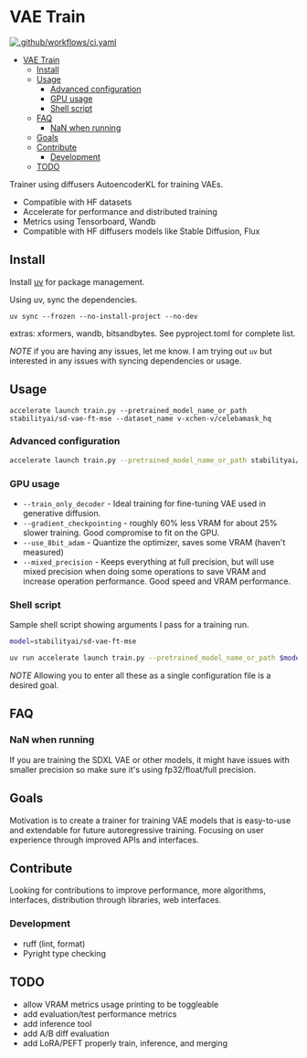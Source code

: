 # VAE Train

[![.github/workflows/ci.yaml](https://github.com/rockerBOO/vae-train/actions/workflows/ci.yaml/badge.svg)](https://github.com/rockerBOO/vae-train/actions/workflows/ci.yaml)

<!--toc:start-->
- [VAE Train](#vae-train)
  - [Install](#install)
  - [Usage](#usage)
    - [Advanced configuration](#advanced-configuration)
    - [GPU usage](#gpu-usage)
    - [Shell script](#shell-script)
  - [FAQ](#faq)
    - [NaN when running](#nan-when-running)
  - [Goals](#goals)
  - [Contribute](#contribute)
    - [Development](#development)
  - [TODO](#todo)
<!--toc:end-->

Trainer using diffusers AutoencoderKL for training VAEs.

- Compatible with HF datasets
- Accelerate for performance and distributed training
- Metrics using Tensorboard, Wandb
- Compatible with HF diffusers models like Stable Diffusion, Flux

## Install

Install [uv](https://docs.astral.sh/uv/) for package management.

Using uv, sync the dependencies.

```
uv sync --frozen --no-install-project --no-dev
```

extras: xformers, wandb, bitsandbytes. See pyproject.toml for complete list.

_NOTE_ if you are having any issues, let me know. I am trying out `uv` but interested in any issues with syncing dependencies or usage.

## Usage

```
accelerate launch train.py --pretrained_model_name_or_path stabilityai/sd-vae-ft-mse --dataset_name v-xchen-v/celebamask_hq
```

### Advanced configuration

```bash
accelerate launch train.py --pretrained_model_name_or_path stabilityai/sd-vae-ft-mse --dataset_name v-xchen-v/celebamask_hq --gradient_checkpointing  --gradient_accumulation_steps=2 --report_to=tensorboard --train_only_decoder --checkpointing_steps=1000 --train_batch_size=1 --use_8bit_adam --mixed_precision no
```

### GPU usage

- `--train_only_decoder` - Ideal training for fine-tuning VAE used in generative diffusion.
- `--gradient_checkpointing` - roughly 60% less VRAM for about 25% slower training. Good compromise to fit on the GPU.
- `--use_8bit_adam` - Quantize the optimizer, saves some VRAM (haven't measured)
- `--mixed_precision` - Keeps everything at full precision, but will use mixed precision when doing some operations to save VRAM and increase operation performance. Good speed and VRAM performance.

### Shell script

Sample shell script showing arguments I pass for a training run.

```bash
model=stabilityai/sd-vae-ft-mse

uv run accelerate launch train.py --pretrained_model_name_or_path $model --dataset_name v-xchen-v/celebamask_hq --gradient_checkpointing --gradient_accumulation_steps=2 --report_to=tensorboard --train_only_decoder --checkpointing_steps=1000 --train_batch_size=1 --fuse_qkv_projections --xformers --learning_rate 1.5e-7 --lr_scheduler cosine
```

_NOTE_ Allowing you to enter all these as a single configuration file is a desired goal.

## FAQ

### NaN when running

If you are training the SDXL VAE or other models, it might have issues with smaller precision so make sure it's using fp32/float/full precision.

## Goals

Motivation is to create a trainer for training VAE models that is easy-to-use and extendable for future autoregressive training. Focusing on user experience through improved APIs and interfaces.

## Contribute

Looking for contributions to improve performance, more algorithms, interfaces, distribution through libraries, web interfaces.

### Development

- ruff (lint, format)
- Pyright type checking

## TODO

- allow VRAM metrics usage printing to be toggleable
- add evaluation/test performance metrics
- add inference tool
- add A/B diff evaluation
- add LoRA/PEFT properly train, inference, and merging
